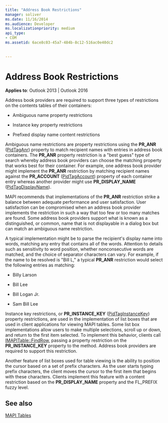 ```yaml
---
title: "Address Book Restrictions"
manager: soliver
ms.date: 11/16/2014
ms.audience: Developer
ms.localizationpriority: medium
api_type:
- COM
ms.assetid: 6ace8c03-45a7-484b-8c12-516ac0e40dc2
 
 
---
```


# Address Book Restrictions

  
  
**Applies to**: Outlook 2013 | Outlook 2016 
  
Address book providers are required to support three types of restrictions on the contents tables of their containers:
  
- Ambiguous name property restrictions
    
- Instance key property restrictions
    
- Prefixed display name content restrictions
    
Ambiguous name restrictions are property restrictions using the **PR_ANR** ([PidTagAnr](pidtaganr-canonical-property.md)) property to match recipient names with entries in address book containers. The **PR_ANR** property restriction is a "best guess" type of search whereby address book providers can choose the matching property that works best for their container. For example, one address book provider might implement the **PR_ANR** restriction by matching recipient names against the **PR_ACCOUNT** ([PidTagAccount](pidtagaccount-canonical-property.md)) property of each container entry whereas another provider might use **PR_DISPLAY_NAME** ([PidTagDisplayName](pidtagdisplayname-canonical-property.md)).
  
MAPI recommends that implementations of the **PR_ANR** restriction strike a balance between adequate performance and user satisfaction. User satisfaction can be compromised when an address book provider implements the restriction in such a way that too few or too many matches are found. Some address book providers support what is known as a distinguished, or common, name that is not displayable in a dialog box but can match an ambiguous name restriction. 
  
A typical implementation might be to parse the recipient's display name into words, matching any entry that contains all of the words. Attention to details such as sensitivity to word position, whether nonconsecutive words are matched, and the choice of separator characters can vary. For example, if the name to be resolved is "Bill L," a typical **PR_ANR** restriction would select the following entries as matching: 
  
- Billy Larson
    
- Bill Lee
    
- Bill Logan Jr. 
    
- Sam Bill Lee
    
Instance key restrictions, or **PR_INSTANCE_KEY** ([PidTagInstanceKey](pidtaginstancekey-canonical-property.md)) property restrictions, are used in the implementation of list boxes that are used in client applications for viewing MAPI tables. Some list box implementations allow users to make multiple selections, scroll up or down, and return to the first item selected. To implement this behavior, clients call [IMAPITable::FindRow](imapitable-findrow.md), passing a property restriction on the **PR_INSTANCE_KEY** property to the method. Address book providers are required to support this restriction. 
  
Another feature of list boxes used for table viewing is the ability to position the cursor based on a set of prefix characters. As the user starts typing prefix characters, the client moves the cursor to the first item that begins with these characters. Clients implement this feature with a content restriction based on the **PR_DISPLAY_NAME** property and the FL_PREFIX fuzzy level. 
  
## See also



[MAPI Tables](mapi-tables.md)

